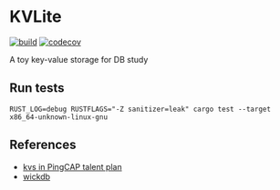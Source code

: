 # KVLite
[![build](https://github.com/ChiangYintso/KVLite/actions/workflows/ci.yml/badge.svg)](https://github.com/ChiangYintso/KVLite/actions/workflows/ci.yml)
[![codecov](https://codecov.io/gh/ChiangYintso/KVLite/branch/main/graph/badge.svg?token=VVR3RGGX5M)](https://codecov.io/gh/ChiangYintso/KVLite)  

A toy key-value storage for DB study

## Run tests 
```shell
RUST_LOG=debug RUSTFLAGS="-Z sanitizer=leak" cargo test --target x86_64-unknown-linux-gnu
```

## References
- [kvs in PingCAP talent plan](https://github.com/pingcap/talent-plan)
- [wickdb](https://github.com/Fullstop000/wickdb)

